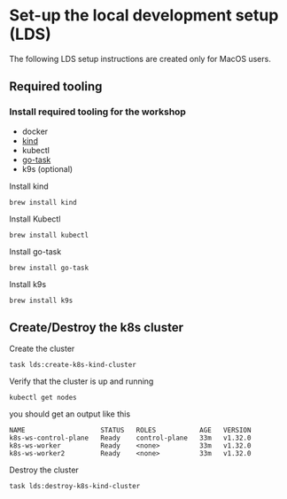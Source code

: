 # Set-up the local development setup (LDS)

The following LDS setup instructions are created only for MacOS users.

## Required tooling

### Install required tooling for the workshop
- docker
- [kind](https://kind.sigs.k8s.io/)
- kubectl
- [go-task]( https://taskfile.dev/)
- k9s (optional)

Install kind
```shell
brew install kind
```
Install Kubectl
```shell
brew install kubectl
```
Install go-task
```shell
brew install go-task
```
Install k9s
```shell
brew install k9s
```

## Create/Destroy the k8s cluster

Create the cluster

```shell
task lds:create-k8s-kind-cluster
```

Verify that the cluster is up and running
```shell
kubectl get nodes
```
you should get an output like this

```shell
NAME                   STATUS   ROLES           AGE   VERSION
k8s-ws-control-plane   Ready    control-plane   33m   v1.32.0
k8s-ws-worker          Ready    <none>          33m   v1.32.0
k8s-ws-worker2         Ready    <none>          33m   v1.32.0
```

Destroy the cluster
```shell
task lds:destroy-k8s-kind-cluster
```
